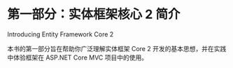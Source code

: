 # 第一部分：实体框架核心 2 简介

<!-- ch 1~10 -->

Introducing Entity Framework Core 2

本书的第一部分旨在帮助你广泛理解实体框架 Core 2 开发的基本思想，并在实践中体验框架在 ASP.NET Core MVC 项目中的使用。